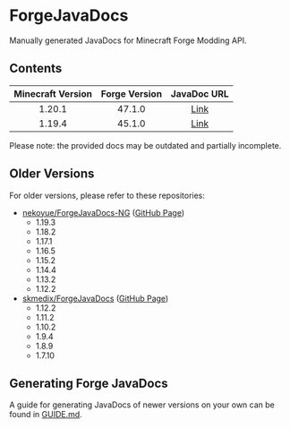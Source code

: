 # ForgeJavaDocs

Manually generated JavaDocs for Minecraft Forge Modding API.

## Contents

| **Minecraft Version** | **Forge Version** | **JavaDoc URL** |
|:---:|:---:|:---:|
| 1.20.1 | 47.1.0 | [Link](https://mcstreetguy.github.io/ForgeJavaDocs/javadoc/1.20.1-47.1.0/index.html) |
| 1.19.4 | 45.1.0 | [Link](https://mcstreetguy.github.io/ForgeJavaDocs/javadoc/1.19.4-45.1.0/index.html) |

Please note: the provided docs may be outdated and partially incomplete.

## Older Versions

For older versions, please refer to these repositories:

- [nekoyue/ForgeJavaDocs-NG](https://github.com/Nekoyue/ForgeJavaDocs-NG) ([GitHub Page](https://nekoyue.github.io/ForgeJavaDocs-NG/))
  - 1.19.3
  - 1.18.2
  - 1.17.1
  - 1.16.5
  - 1.15.2
  - 1.14.4
  - 1.13.2
  - 1.12.2
- [skmedix/ForgeJavaDocs](https://github.com/skmedix/ForgeJavaDocs/) ([GitHub Page](https://skmedix.github.io/ForgeJavaDocs/))
  - 1.12.2
  - 1.11.2
  - 1.10.2
  - 1.9.4
  - 1.8.9
  - 1.7.10

## Generating Forge JavaDocs

A guide for generating JavaDocs of newer versions on your own can be found in [GUIDE.md](/GUIDE.md).
